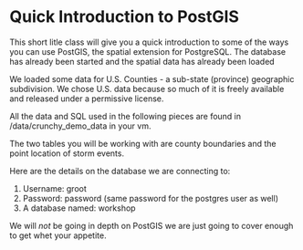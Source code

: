 # Quick Introduction to PostGIS
This short litle class will give you a quick introduction to some of the ways you can use PostGIS, the spatial extension
for PostgreSQL. The database has already been started and the spatial data has already been loaded

We loaded some data for U.S. Counties - a sub-state (province) geographic subdivision. 
We chose U.S. data because so much of it is freely available and released under a permissive license. 

All the data and SQL used in the following pieces are found in /data/crunchy_demo_data in your vm.

The two tables you will be working with are county boundaries and the point location of storm events. 

Here are the details on the database we are connecting to:
1. Username: groot
1. Password: password (same password for the postgres user as well)
1. A database named: workshop

We will _not_ be going in depth on PostGIS we are just going to cover enough to get whet your appetite. 

